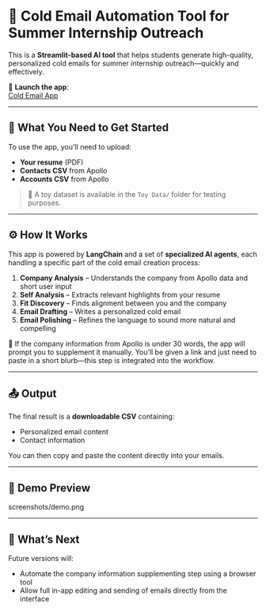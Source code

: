 # 🎯 Cold Email Automation Tool for Summer Internship Outreach

This is a **Streamlit-based AI tool** that helps students generate high-quality, personalized cold emails for summer internship outreach—quickly and effectively.

🔗 **Launch the app**:  
[Cold Email App](https://cold-email-app-4bfy4gydmeqr6bqykfpthg.streamlit.app/)

---

## 📂 What You Need to Get Started

To use the app, you'll need to upload:

- **Your resume** (PDF)
- **Contacts CSV** from Apollo
- **Accounts CSV** from Apollo

> 🧪 A toy dataset is available in the `Toy Data/` folder for testing purposes.

---

## ⚙️ How It Works

This app is powered by **LangChain** and a set of **specialized AI agents**, each handling a specific part of the cold email creation process:

1. **Company Analysis** – Understands the company from Apollo data and short user input  
2. **Self Analysis** – Extracts relevant highlights from your resume  
3. **Fit Discovery** – Finds alignment between you and the company  
4. **Email Drafting** – Writes a personalized cold email  
5. **Email Polishing** – Refines the language to sound more natural and compelling

📝 If the company information from Apollo is under 30 words, the app will prompt you to supplement it manually. You’ll be given a link and just need to paste in a short blurb—this step is integrated into the workflow.

---

## 📤 Output

The final result is a **downloadable CSV** containing:

- Personalized email content
- Contact information

You can then copy and paste the content directly into your emails.

---

## 🧭 Demo Preview

screenshots/demo.png

---

## 🔮 What’s Next

Future versions will:

- Automate the company information supplementing step using a browser tool
- Allow full in-app editing and sending of emails directly from the interface
